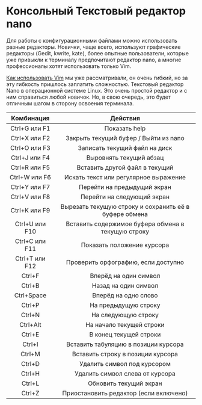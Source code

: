 # Консольный Текстовый редактор nano
Для работы с конфигурационными файлами можно использовать разные редакторы. Новички, чаще всего, используют графические редакторы (Gedit, kwrite, kate), более опытные пользователи, которые уже привыкли к терминалу предпочитают редактор nano, а многие профессионалы хотят использовать только Vim.

[Как использовать Vim](./lesson4.md) мы уже рассматривали, он очень гибкий, но за эту гибкость пришлось заплатить сложностью. Текстовый редактор Nano в операционной системе Linux. Это очень простой редактор и с ним справиться любой новичок. Но, в свою очередь, это будет отличным шагом в сторону освоения терминала.


| Комбинация              | Действия              |                                                                                                                                             
|:-------------:|:-------------:|   
|Ctrl+G или F1 | Показать help
|Ctrl+X или F2 | Закрыть текущий буфер / Выйти из nano
|Ctrl+O или F3 | Записать текущий файл на диск
|Ctrl+J или F4 | Выровнять текущий абзац
|Ctrl+R или F5 | Вставить другой файл в текущий
|Ctrl+W или F6 | Искать текст или регулярное выражение
|Ctrl+Y или F7 | Перейти на предыдущий экран
|Ctrl+V или F8 | Перейти на следующий экран
|Ctrl+K или F9 | Вырезать текущую строку и сохранить её в буфере обмена
|Ctrl+U или F10|  Вставить содержимое буфера обмена в текущую строку
|Ctrl+C или F11|  Показать положение курсора
|Ctrl+T или F12|  Проверить орфографию, если доступно
|Ctrl+F | Вперёд на один символ
|Ctrl+B | Назад на один символ
|Ctrl+Space | Вперёд на одно слово
|Ctrl+P | На предыдущую строку
|Ctrl+N | На следующую строку
|Ctrl+Alt | На начало текущей строки
|Ctrl+E | В конец текущей строки
|Ctrl+I | Вставить табуляцию в позиции курсора
|Ctrl+M | Вставить строку в позиции курсора
|Ctrl+D | Удалить символ под курсором
|Ctrl+H | Удалить символ слева от курсора
|Ctrl+L | Обновить текущий экран
|Ctrl+Z | Приостановить редактор (если включено)


